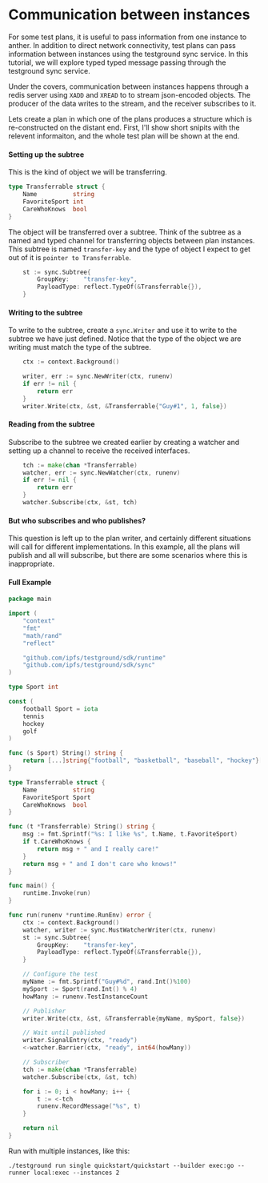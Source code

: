 # Communication between instances

For some test plans, it is useful to pass information from one instance to anther. In addition to direct network connectivity, test plans can pass information between instances using the testground sync service. In this tutorial, we will explore typed typed message passing through the testground sync service.

Under the covers, communication between instances happens through a redis server using `XADD` and `XREAD` to to stream json-encoded objects. The producer of the data writes to the stream, and the receiver subscribes to it.

Lets create a plan in which one of the plans produces a structure which is re-constructed on the distant end.  First, I'll show short snipits with the relevent informaiton, and the whole test plan will be shown at the end.

#### Setting up the subtree

This is the kind of object we will be transferring.

```go
type Transferrable struct {
	Name          string
	FavoriteSport int
	CareWhoKnows  bool
}
```

The object will be transferred over a subtree. Think of the subtree as a named and typed channel for transferring objects between plan instances. This subtree is named `transfer-key` and the type of object I expect to get out of it is `pointer to Transferrable`.

```go
	st := sync.Subtree{
		GroupKey:    "transfer-key",
		PayloadType: reflect.TypeOf(&Transferrable{}),
	}
```

#### Writing to the subtree

To write to the subtree, create a `sync.Writer` and use it to write to the subtree we have just defined. Notice that the type of the object we are writing must match the type of the subtree.

```go
	ctx := context.Background()

	writer, err := sync.NewWriter(ctx, runenv)
	if err != nil {
		return err
	}
	writer.Write(ctx, &st, &Transferrable{"Guy#1", 1, false})

```

#### Reading from the subtree

Subscribe to the subtree we created earlier by creating a watcher and setting up a channel to receive the received interfaces.

```go
	tch := make(chan *Transferrable)
	watcher, err := sync.NewWatcher(ctx, runenv)
	if err != nil {
		return err
	}
	watcher.Subscribe(ctx, &st, tch)
```

#### But who subscribes and who publishes?

This question is left up to the plan writer, and certainly different situations will call for different implementations. In this example, all the plans will publish and all will subscribe, but there are some scenarios where this is inappropriate.



#### Full Example

```go
package main

import (
	"context"
	"fmt"
	"math/rand"
	"reflect"

	"github.com/ipfs/testground/sdk/runtime"
	"github.com/ipfs/testground/sdk/sync"
)

type Sport int

const (
	football Sport = iota
	tennis
	hockey
	golf
)

func (s Sport) String() string {
	return [...]string{"football", "basketball", "baseball", "hockey"}[s]
}

type Transferrable struct {
	Name          string
	FavoriteSport Sport
	CareWhoKnows  bool
}

func (t *Transferrable) String() string {
	msg := fmt.Sprintf("%s: I like %s", t.Name, t.FavoriteSport)
	if t.CareWhoKnows {
		return msg + " and I really care!"
	}
	return msg + " and I don't care who knows!"
}

func main() {
	runtime.Invoke(run)
}

func run(runenv *runtime.RunEnv) error {
	ctx := context.Background()
	watcher, writer := sync.MustWatcherWriter(ctx, runenv)
	st := sync.Subtree{
		GroupKey:    "transfer-key",
		PayloadType: reflect.TypeOf(&Transferrable{}),
	}

	// Configure the test
	myName := fmt.Sprintf("Guy#%d", rand.Int()%100)
	mySport := Sport(rand.Int() % 4)
	howMany := runenv.TestInstanceCount

	// Publisher
	writer.Write(ctx, &st, &Transferrable{myName, mySport, false})

	// Wait until published
	writer.SignalEntry(ctx, "ready")
	<-watcher.Barrier(ctx, "ready", int64(howMany))

	// Subscriber
	tch := make(chan *Transferrable)
	watcher.Subscribe(ctx, &st, tch)

	for i := 0; i < howMany; i++ {
		t := <-tch
		runenv.RecordMessage("%s", t)
	}

	return nil
}
```

Run with multiple instances, like this:

```text
./testground run single quickstart/quickstart --builder exec:go --runner local:exec --instances 2
```

